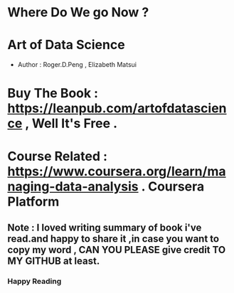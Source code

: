 # Where Do We go Now ?
# Art of Data Science
* Author : Roger.D.Peng , Elizabeth Matsui
# Buy The Book : https://leanpub.com/artofdatascience , Well It's Free .
# Course Related : https://www.coursera.org/learn/managing-data-analysis . Coursera Platform

## Note : I loved writing summary of book i've read.and happy to share it ,in case you want to copy my word , CAN YOU PLEASE give credit TO MY GITHUB at least.
### Happy Reading ### 
